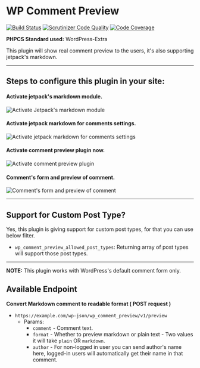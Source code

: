# WP Comment Preview

[![Build Status](https://app.travis-ci.com/vishalkakadiya/comment-preview.svg?branch=main)](https://app.travis-ci.com/vishalkakadiya/comment-preview)
[![Scrutinizer Code Quality](https://scrutinizer-ci.com/g/vishalkakadiya/comment-preview/badges/quality-score.png?b=main)](https://scrutinizer-ci.com/g/vishalkakadiya/comment-preview/?branch=main)
[![Code Coverage](https://scrutinizer-ci.com/g/vishalkakadiya/comment-preview/badges/coverage.png?b=main)](https://scrutinizer-ci.com/g/vishalkakadiya/comment-preview/?branch=main)

**PHPCS Standard used:** WordPress-Extra

This plugin will show real comment preview to the users, it's also supporting jetpack's markdown.

-------------------

## Steps to configure this plugin in your site:

#### Activate jetpack's markdown module.

![Activate Jetpack's markdown module](https://user-images.githubusercontent.com/9035925/135707056-5ebb79ff-5685-413c-97a6-5ba6723504c3.png)

#### Activate jetpack markdown for comments settings.

![Activate jetpack markdown for comments settings](https://user-images.githubusercontent.com/9035925/135707070-3f94d8fd-f844-4edd-82f5-bcf7bee6422e.png)

#### Activate comment preview plugin now.

![Activate comment preview plugin](https://user-images.githubusercontent.com/9035925/135707095-8c25ecde-bad2-413e-8ee1-2e90ebc3fb45.png)

#### Comment's form and preview of comment.

![Comment's form and preview of comment](https://user-images.githubusercontent.com/9035925/135707115-4135a227-c256-433d-94d0-4ee621494557.png)

-------------------

## Support for Custom Post Type?

Yes, this plugin is giving support for custom post types, for that you can use below filter.
- `wp_comment_preview_allowed_post_types`: Returning array of post types will support those post types.

-------------------

**NOTE:** This plugin works with WordPress's default comment form only.

## Available Endpoint

**Convert Markdown comment to readable format ( POST request )**
- `https://example.com/wp-json/wp_comment_preview/v1/preview`
  - Params:
    - `comment` - Comment text.
    - `format` - Whether to preview markdown or plain text - Two values it will take `plain` OR `markdown`.
    - `author` - For non-logged in user you can send author's name here, logged-in users will automatically get their name in that comment. 
